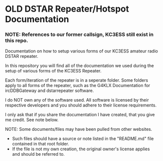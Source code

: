# OLD DSTAR Repeater/Hotspot Documentation

### NOTE: References to our former callsign, KC3ESS still exist in this repo. 

Documentation on how to setup various forms of our KC3ESS amateur radio DSTAR repeater.

In this repository you will find all of the documentation we used during the setup of various forms of the KC3ESS Repeater.

Each form/iteration of the repeater is in a seperate folder.
Some folders apply to all forms of the repeater, such as the G4KLX Documentation for ircDDBGateway and dstarrepeater software.

I do NOT own any of the software used. All software is licensed by their respective developers and you should adhere to their license requirements.

I only ask that if you share the documentation I have created, that you give me credit. See note below.

NOTE: Some documents/files may have been pulled from other websites. 
  -	  Such files should have a source or note listed in the "README.md" file contained in that root folder. 
  -   If the file is not my own creation, the original owner's license applies and should be referred to.
